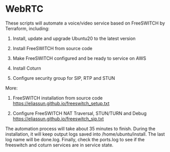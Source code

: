 # WebRTC
These scripts will automate a voice/video service based on FreeSWITCH by Terraform, including:

1. Install, update and upgrade Ubuntu20 to the latest version

2. Install FreeSWITCH from source code

3. Make FreeSWITCH configured and be ready to service on AWS

4. Install Coturn

5. Configure security group for SIP, RTP and STUN

More:

1. FreeSWITCH installation from source code
https://eliassun.github.io/freeswitch_setup.txt

2. Configure FreeSWITCH NAT Traversal, STUN/TURN and Debug
https://eliassun.github.io/freeswitch_sip.txt

The automation process will take about 35 minutes to finish. During the installation, it will keep output logs 
saved into /home/ubuntu/install. The last log name will be done.log. Finally, check the ports.log to see if the 
freeswitch and coturn services are in service state.
